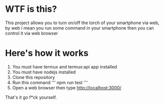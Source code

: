 # WTF is this?
This project allows you to turn on/off the torch of your smartphone via web, by web i mean you run some command in your smartphone then you can control it via web browser

# Here's how it works
1. You must have termux and termux:api app installed
2. You must have nodejs installed
3. Clone this repository
4. Run this command
'''
npm run test
'''
5. Open a web browser then type [http://localhost:3000/](http://localhost:3000/)

That's it go f*ck yourself.
